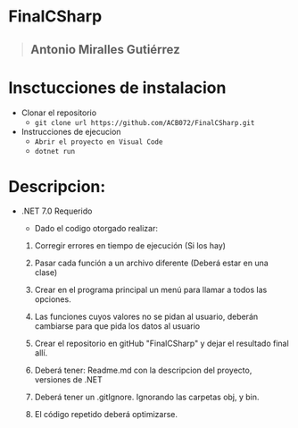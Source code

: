 # FinalCSharp
>
> ## Antonio Miralles Gutiérrez
>
# Insctucciones de instalacion

- Clonar el repositorio
  - `git clone url https://github.com/ACB072/FinalCSharp.git`
- Instrucciones de ejecucion
  - `Abrir el proyecto en Visual Code`
  - `dotnet run`
# Descripcion:
- .NET 7.0 Requerido

    - Dado el codigo otorgado realizar:

    1. Corregir errores en tiempo de ejecución (Si los hay)

    2. Pasar cada función a un archivo diferente (Deberá estar en una clase)

    3. Crear en el programa principal un menú para llamar a todos las opciones.

    4. Las funciones cuyos valores no se pidan al usuario, deberán cambiarse para que pida los datos al usuario

    5.  Crear el repositorio en gitHub "FinalCSharp" y dejar el resultado final allí.
    1. Deberá tener: Readme.md con la descripcion del proyecto, versiones de .NET
    2. Deberá tener un .gitIgnore. Ignorando las carpetas obj, y bin.

    6. El código repetido deberá optimizarse.

